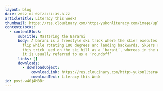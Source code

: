 ```yaml
---
layout: blog
date: 2022-02-02T22:21:39.317Z
articleTitle: Literacy this week!
thumbnail: https://res.cloudinary.com/https-yukonliteracy-com/image/upload/q_35/v1648532837/screen-shot-2022-02-02-at-3.20.27-pm_xidqjr.png
contentBlocks:
  - contentBlock:
      subTitle: Mastering the Bararni
      body: A barani is a freestyle ski trick where the skier executes a full front
        flip while rotating 180 degrees and landing backwards. Skiers refer to
        this trick used on the ski hill as a ‘barani’, whereas in the gymnasium
        it is usually referred to as a ‘roundoff’
      links: []
      downloads:
        - downloadObject:
            downloadLink: https://res.cloudinary.com/https-yukonliteracy-com/image/upload/v1648532889/feb2_e71m31.pdf
            downloadText: Literacy this Week
id: post-w40j4M8Br
---
```

